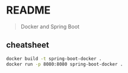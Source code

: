 # README

> Docker and Spring Boot

## cheatsheet

```bash
docker build -t spring-boot-docker .
docker run -p 8080:8080 spring-boot-docker .
```